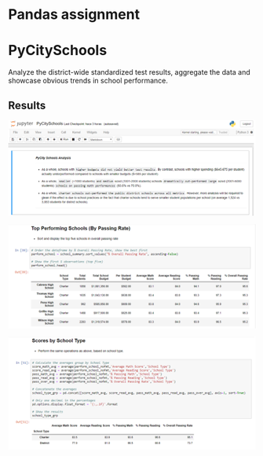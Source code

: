 # Pandas assignment

# PyCitySchools

Analyze the district-wide standardized test results, aggregate the data and showcase obvious trends in school performance.

## Results

![result](Resources/result.png)

![top](Resources/top.png)

![scores](Resources/scores.png)
